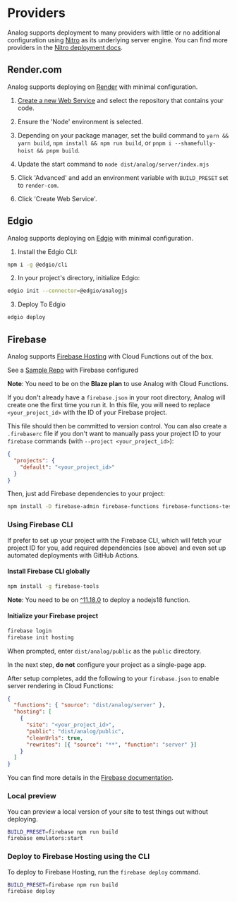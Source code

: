 # Providers

Analog supports deployment to many providers with little or no additional configuration using [Nitro](https://nitro.unjs.io) as its underlying server engine. You can find more providers in the [Nitro deployment docs](https://nitro.unjs.io/deploy).

## Render.com

Analog supports deploying on [Render](https://render.com/) with minimal configuration.

1. [Create a new Web Service](https://dashboard.render.com/select-repo?type=web) and select the repository that contains your code.

2. Ensure the 'Node' environment is selected.

3. Depending on your package manager, set the build command to `yarn && yarn build`, `npm install && npm run build`, or `pnpm i --shamefully-hoist && pnpm build`.

4. Update the start command to `node dist/analog/server/index.mjs`

5. Click 'Advanced' and add an environment variable with `BUILD_PRESET` set to `render-com`.

6. Click 'Create Web Service'.

## Edgio

Analog supports deploying on [Edgio](https://edg.io) with minimal configuration.

1. Install the Edgio CLI:

```bash
npm i -g @edgio/cli
```

2. In your project's directory, initialize Edgio:

```bash
edgio init --connector=@edgio/analogjs
```

3. Deploy To Edgio

```bash
edgio deploy
```

## Firebase

Analog supports [Firebase Hosting](https://firebase.google.com/docs/hosting) with Cloud Functions out of the box.

See a [Sample Repo](https://github.com/brandonroberts/analog-angular-firebase-example) with Firebase configured

**Note**: You need to be on the **Blaze plan** to use Analog with Cloud Functions.

If you don't already have a `firebase.json` in your root directory, Analog will create one the first time you run it. In this file, you will need to replace `<your_project_id>` with the ID of your Firebase project.

This file should then be committed to version control. You can also create a `.firebaserc` file if you don't want to manually pass your project ID to your `firebase` commands (with `--project <your_project_id>`):

```json [.firebaserc]
{
  "projects": {
    "default": "<your_project_id>"
  }
}
```

Then, just add Firebase dependencies to your project:

```bash
npm install -D firebase-admin firebase-functions firebase-functions-test
```

### Using Firebase CLI

If prefer to set up your project with the Firebase CLI, which will fetch your project ID for you, add required dependencies (see above) and even set up automated deployments with GitHub Actions.

#### Install Firebase CLI globally

```bash
npm install -g firebase-tools
```

**Note**: You need to be on [^11.18.0](https://github.com/firebase/firebase-tools/releases/tag/v11.18.0) to deploy a nodejs18 function.

#### Initialize your Firebase project

```bash
firebase login
firebase init hosting
```

When prompted, enter `dist/analog/public` as the `public` directory.

In the next step, **do not** configure your project as a single-page app.

After setup completes, add the following to your `firebase.json` to enable server rendering in Cloud Functions:

```json [firebase.json]
{
  "functions": { "source": "dist/analog/server" },
  "hosting": [
    {
      "site": "<your_project_id>",
      "public": "dist/analog/public",
      "cleanUrls": true,
      "rewrites": [{ "source": "**", "function": "server" }]
    }
  ]
}
```

You can find more details in the [Firebase documentation](https://firebase.google.com/docs/hosting/quickstart).

### Local preview

You can preview a local version of your site to test things out without deploying.

```bash
BUILD_PRESET=firebase npm run build
firebase emulators:start
```

### Deploy to Firebase Hosting using the CLI

To deploy to Firebase Hosting, run the `firebase deploy` command.

```bash
BUILD_PRESET=firebase npm run build
firebase deploy
```
